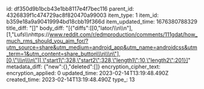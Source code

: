 id: df350d9b1bcb43e1bb8117e4f7bec116
parent_id: 4326839f1c474729ac8f820470a99003
item_type: 1
item_id: b359e18a9a90419994bd18cbb19f366d
item_updated_time: 1676380788329
title_diff: "[]"
body_diff: "[{\"diffs\":[[0,\"lator/\\\n\\\n\"],[1,\"Lufs\\\nhttps://www.reddit.com/r/edmproduction/comments/111gdat/how_much_rms_should_you_aim_for/?utm_source=share&utm_medium=android_app&utm_name=androidcss&utm_term=1&utm_content=share_button\\\n\\\n\"],[0,\"\\\n\\\n\"]],\"start1\":328,\"start2\":328,\"length1\":10,\"length2\":201}]"
metadata_diff: {"new":{},"deleted":[]}
encryption_cipher_text: 
encryption_applied: 0
updated_time: 2023-02-14T13:19:48.490Z
created_time: 2023-02-14T13:19:48.490Z
type_: 13